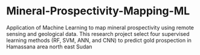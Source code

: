 # Mineral-Prospectivity-Mapping-ML
Application of Machine Learning to map mineral prospectivity using remote sensing and geological data. This research project select four supervised learning methods (RF, SVM, ANN, and CNN) to predict gold prospection in Hamassana area north east Sudan
